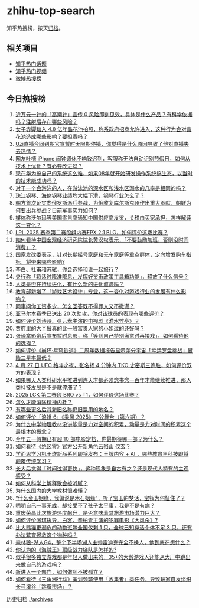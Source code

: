 # zhihu-top-search

知乎热搜榜，按天[归档](./archives)。

## 相关项目

- [知乎热门话题](https://github.com/justjavac/zhihu-trending-hot-questions)
- [知乎热门视频](https://github.com/justjavac/zhihu-trending-hot-video)
- [微博热搜榜](https://github.com/justjavac/weibo-trending-hot-search)

## 今日热搜榜

<!-- BEGIN -->
<!-- 最后更新时间 Tue Apr 29 2025 02:43:17 GMT+0800 (China Standard Time) -->

1. [近万元一针的「高潮针」宣传 0 风险即刻见效，具体是什么产品？有科学依据吗？注射后存在哪些风险？](https://www.zhihu.com/search?q=https%3A%2F%2Fapi.zhihu.com%2Fquestions%2F1900153737814697538)
1. [女子赤脚踏入 4.8 亿年晶花池拍照，称系政府招商允许进入，这种行为会对晶花池造成哪些影响？要担责吗？](https://www.zhihu.com/search?q=https%3A%2F%2Fapi.zhihu.com%2Fquestions%2F1900119661791634118)
1. [Uzi直播合同到期官宣暂时无限期停播，你觉得是什么原因导致了他对直播失去热情？](https://www.zhihu.com/search?q=https%3A%2F%2Fapi.zhihu.com%2Fquestions%2F1900132696203695632)
1. [网友吐槽 iPhone 闹钟调休不响致迟到，客服称无法自动识别节假日，如何从技术上优化？有必要改进吗？](https://www.zhihu.com/search?q=https%3A%2F%2Fapi.zhihu.com%2Fquestions%2F1899826576629130303)
1. [现在华为搞自己的系统这么难，如果08年就开始研发操作系统搞生态，以当时的技术能成功吗？](https://www.zhihu.com/search?q=https%3A%2F%2Fapi.zhihu.com%2Fquestions%2F1897499905087472862)
1. [对于一个会游泳的人，在游泳池的深水区和浅水区溺水的几率是相同的吗？](https://www.zhihu.com/search?q=https%3A%2F%2Fapi.zhihu.com%2Fquestions%2F21383820)
1. [珠江钢琴、海伦钢琴业绩均大幅下滑，钢琴行业怎么了？](https://www.zhihu.com/search?q=https%3A%2F%2Fapi.zhihu.com%2Fquestions%2F1900137990124168769)
1. [朝方首次证实向俄罗斯派兵参战，为俄收复库尔斯克州作出重大贡献，朝鲜为何要出兵参战？目前军事实力如何？](https://www.zhihu.com/search?q=https%3A%2F%2Fapi.zhihu.com%2Fquestions%2F1900129061226907110)
1. [媒体称沃尔玛等美国零售商通知中国供应商发货，关税由买家承担，怎样解读这一变化？](https://www.zhihu.com/search?q=https%3A%2F%2Fapi.zhihu.com%2Fquestions%2F1899606299152487314)
1. [LPL 2025 赛季第二赛段组内赛FPX 2:1 BLG，如何评价这场比赛？](https://www.zhihu.com/search?q=https%3A%2F%2Fapi.zhihu.com%2Fquestions%2F1900263310106010363)
1. [如何看待中国宏观经济研究院院长黄汉权表示，「不要鼓励加班，否则没时间消费」？](https://www.zhihu.com/search?q=https%3A%2F%2Fapi.zhihu.com%2Fquestions%2F1899825409241093601)
1. [国家发改委表示，针对长期摇号家庭和无车家庭等重点群体，定向增发购车指标，将带来哪些影响?](https://www.zhihu.com/search?q=https%3A%2F%2Fapi.zhihu.com%2Fquestions%2F1900144595288950612)
1. [李白、杜甫和苏轼，你会选择和谁一起旅行？](https://www.zhihu.com/search?q=https%3A%2F%2Fapi.zhihu.com%2Fquestions%2F659665702)
1. [央行称「将适时降准降息，发挥好货币政策工具箱功能」，释放了什么信号？](https://www.zhihu.com/search?q=https%3A%2F%2Fapi.zhihu.com%2Fquestions%2F1900148634365985921)
1. [人类是否在持续进化，有什么新的进化痕迹吗？](https://www.zhihu.com/search?q=https%3A%2F%2Fapi.zhihu.com%2Fquestions%2F1893997393986441773)
1. [教育部新增了「游戏艺术设计」专业，这一变化对游戏行业的发展有什么影响？](https://www.zhihu.com/search?q=https%3A%2F%2Fapi.zhihu.com%2Fquestions%2F1898092854183728366)
1. [同事问你工资多少，怎么回答既不得罪人又不撒谎？](https://www.zhihu.com/search?q=https%3A%2F%2Fapi.zhihu.com%2Fquestions%2F1899126585363267922)
1. [亚马尔本赛季已送出 20 次助攻，你对该球员的表现有哪些评价？](https://www.zhihu.com/search?q=https%3A%2F%2Fapi.zhihu.com%2Fquestions%2F1899847573478577772)
1. [如何评价刘诗诗、张云龙主演的电视剧《淮水竹亭》？](https://www.zhihu.com/search?q=https%3A%2F%2Fapi.zhihu.com%2Fquestions%2F1899612589945754495)
1. [贾府里的大丫鬟真的比一般富贵人家的小姐过的还好吗？](https://www.zhihu.com/search?q=https%3A%2F%2Fapi.zhihu.com%2Fquestions%2F12289896654)
1. [张译拿影帝后宣布暂时息影，称「等到自己特别满意时再接戏」，如何看待他的选择？](https://www.zhihu.com/search?q=https%3A%2F%2Fapi.zhihu.com%2Fquestions%2F1899932391042147948)
1. [如何评价《崩坏·星穹铁道》二周年数据报告显示差分宇宙「幸运罗盘挑战」冒险三星率最低？](https://www.zhihu.com/search?q=https%3A%2F%2Fapi.zhihu.com%2Fquestions%2F1900158894350799311)
1. [4 月 27 日 UFC 格斗之夜，张名扬 4 分钟内 TKO 史密斯三连胜，如何评价双方的表现？](https://www.zhihu.com/search?q=https%3A%2F%2Fapi.zhihu.com%2Fquestions%2F1899808664287699449)
1. [如果哪天人类科研水平推进到连天才都必须念书念一百年才能继续推进，那人类科技发展是不是就停滞了？](https://www.zhihu.com/search?q=https%3A%2F%2Fapi.zhihu.com%2Fquestions%2F1894880358522151950)
1. [2025 LCK 第二赛段 BRO vs T1，如何评价这场比赛？](https://www.zhihu.com/search?q=https%3A%2F%2Fapi.zhihu.com%2Fquestions%2F1899858371387027682)
1. [怎么才能消除精神内耗？](https://www.zhihu.com/search?q=https%3A%2F%2Fapi.zhihu.com%2Fquestions%2F664466671)
1. [有哪些更名后其新旧名称仍旧混用的地名？](https://www.zhihu.com/search?q=https%3A%2F%2Fapi.zhihu.com%2Fquestions%2F1897714519360385980)
1. [如何评价「浪姐 6」《乘风 2025》三公舞台（第六期）？](https://www.zhihu.com/search?q=https%3A%2F%2Fapi.zhihu.com%2Fquestions%2F1898923865498944584)
1. [为什么中学物理教材没讲能量是力对空间的积累，动量是力对时间的积累这个最根本的概念？](https://www.zhihu.com/search?q=https%3A%2F%2Fapi.zhihu.com%2Fquestions%2F1896984171076888335)
1. [今年五一假期已有超 10 部电影定档，你最期待哪一部？为什么？](https://www.zhihu.com/search?q=https%3A%2F%2Fapi.zhihu.com%2Fquestions%2F1899062702401355867)
1. [如何看待《绝区零》官方公开新角色云岿山 仪玄？](https://www.zhihu.com/search?q=https%3A%2F%2Fapi.zhihu.com%2Fquestions%2F1899775754042053924)
1. [学而思学习机王炸新品系列即将发布：王牌内容 + AI ，哪些教育黑科技即将颠覆传统学习？](https://www.zhihu.com/search?q=https%3A%2F%2Fapi.zhihu.com%2Fquestions%2F1899764903826415661)
1. [长大后觉得「时间过得更快」，这种现象是自古有之？还是现代人特有的主观感受？](https://www.zhihu.com/search?q=https%3A%2F%2Fapi.zhihu.com%2Fquestions%2F1898317934981522707)
1. [如何从科学上解释歌会被听腻？](https://www.zhihu.com/search?q=https%3A%2F%2Fapi.zhihu.com%2Fquestions%2F22918826)
1. [为什么国内的大学教材很难懂？](https://www.zhihu.com/search?q=https%3A%2F%2Fapi.zhihu.com%2Fquestions%2F298180100)
1. [“什么金玉姻缘，我偏说是木石姻缘”，听了宝玉的梦话，宝钗为何怔住了？](https://www.zhihu.com/search?q=https%3A%2F%2Fapi.zhihu.com%2Fquestions%2F639710078)
1. [明明自己一事无成，却接受不了孩子太平庸，我是不是有病？](https://www.zhihu.com/search?q=https%3A%2F%2Fapi.zhihu.com%2Fquestions%2F12908834701)
1. [重庆荣昌此次旅游热度飙升，是否意味着其旅游市场潜力巨大？](https://www.zhihu.com/search?q=https%3A%2F%2Fapi.zhihu.com%2Fquestions%2F1899429927016731393)
1. [如何评价张琪执导，白客、辛柏青主演的犯罪电影《大风杀》?](https://www.zhihu.com/search?q=https%3A%2F%2Fapi.zhihu.com%2Fquestions%2F1896290760506208699)
1. [比大熊猫更濒危的动物斑鳖全国仅剩 1 只，全球已知存活个体不足 3 只，还有办法繁育拯救这个物种吗？](https://www.zhihu.com/search?q=https%3A%2F%2Fapi.zhihu.com%2Fquestions%2F1899555786608304656)
1. [森林狼-湖人G4，整个下半场湖人主帅雷迪克完全不换人，他到底在想什么？](https://www.zhihu.com/search?q=https%3A%2F%2Fapi.zhihu.com%2Fquestions%2F1900136968156835923)
1. [你认为的《海贼王》顶级战力梯队是怎样的?](https://www.zhihu.com/search?q=https%3A%2F%2Fapi.zhihu.com%2Fquestions%2F624648325)
1. [似乎很多独立游戏都是年轻人做出来的，35+的大龄游戏人还能从大厂中跳出来做自己的游戏吗？](https://www.zhihu.com/search?q=https%3A%2F%2Fapi.zhihu.com%2Fquestions%2F4852845720)
1. [新进入一个部门，如何做到不被孤立？](https://www.zhihu.com/search?q=https%3A%2F%2Fapi.zhihu.com%2Fquestions%2F14240006162)
1. [如何看待《三角洲行动》策划频繁使用「收集者」类任务，导致玩家自发组织长弓溪谷「跳蚤市场」？](https://www.zhihu.com/search?q=https%3A%2F%2Fapi.zhihu.com%2Fquestions%2F1899819417447133270)

<!-- END -->

历史归档 [./archives](./archives)
